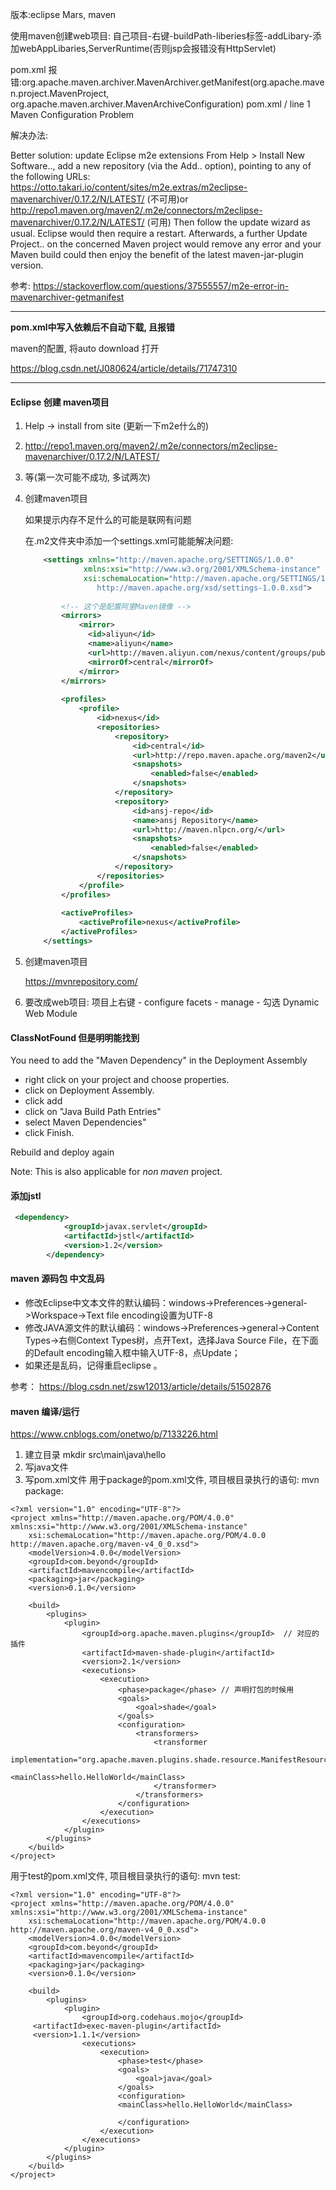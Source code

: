 版本:eclipse Mars, maven

使用maven创建web项目: 自己项目-右键-buildPath-liberies标签-addLibary-添加webAppLibaries,ServerRuntime(否则jsp会报错没有HttpServlet)

pom.xml 报错:org.apache.maven.archiver.MavenArchiver.getManifest(org.apache.maven.project.MavenProject, org.apache.maven.archiver.MavenArchiveConfiguration) pom.xml /<maven projectName> line 1 Maven Configuration Problem

解决办法:

Better solution: update Eclipse m2e extensions
From Help > Install New Software.., add a new repository (via the Add.. option), pointing to any of the following URLs:
https://otto.takari.io/content/sites/m2e.extras/m2eclipse-mavenarchiver/0.17.2/N/LATEST/   (不可用)or
http://repo1.maven.org/maven2/.m2e/connectors/m2eclipse-mavenarchiver/0.17.2/N/LATEST/  (可用)
Then follow the update wizard as usual. Eclipse would then require a restart. Afterwards, a further Update Project.. on the concerned Maven project would remove any error and your Maven build could then enjoy the benefit of the latest maven-jar-plugin version.

参考: https://stackoverflow.com/questions/37555557/m2e-error-in-mavenarchiver-getmanifest

---

**pom.xml中写入依赖后不自动下载, 且报错**

maven的配置, 将auto download 打开

https://blog.csdn.net/J080624/article/details/71747310



---

#### Eclipse 创建 maven项目

1. Help -> install from site (更新一下m2e什么的)

2. http://repo1.maven.org/maven2/.m2e/connectors/m2eclipse-mavenarchiver/0.17.2/N/LATEST/

3. 等(第一次可能不成功, 多试两次)

4. 创建maven项目

   如果提示内存不足什么的可能是联网有问题

   在.m2文件夹中添加一个settings.xml可能能解决问题:

   ```xml
       <settings xmlns="http://maven.apache.org/SETTINGS/1.0.0"  
                xmlns:xsi="http://www.w3.org/2001/XMLSchema-instance"  
                xsi:schemaLocation="http://maven.apache.org/SETTINGS/1.0.0  
                   http://maven.apache.org/xsd/settings-1.0.0.xsd">  
             
           <!-- 这个是配置阿里Maven镜像 -->  
           <mirrors>  
               <mirror>  
                 <id>aliyun</id>  
                 <name>aliyun</name>  
                 <url>http://maven.aliyun.com/nexus/content/groups/public/</url>  
                 <mirrorOf>central</mirrorOf>  
               </mirror>  
           </mirrors>  
             
           <profiles>  
               <profile>  
                   <id>nexus</id>  
                   <repositories>  
                       <repository>  
                           <id>central</id>  
                           <url>http://repo.maven.apache.org/maven2</url>  
                           <snapshots>  
                               <enabled>false</enabled>  
                           </snapshots>  
                       </repository>  
                       <repository>  
                           <id>ansj-repo</id>  
                           <name>ansj Repository</name>  
                           <url>http://maven.nlpcn.org/</url>  
                           <snapshots>  
                               <enabled>false</enabled>  
                           </snapshots>  
                       </repository>  
                   </repositories>  
               </profile>  
           </profiles>  
         
           <activeProfiles>  
               <activeProfile>nexus</activeProfile>  
           </activeProfiles>  
       </settings>  
   ```

5. 创建maven项目

   https://mvnrepository.com/

6. 要改成web项目: 项目上右键 - configure facets - manage - 勾选 Dynamic Web Module



#### ClassNotFound 但是明明能找到

You need to add the "Maven Dependency" in the Deployment Assembly

- right click on your project and choose properties.
- click  on Deployment Assembly.
- click add
- click on "Java Build Path Entries"
- select Maven Dependencies"
- click Finish.

Rebuild and deploy again

Note: This is also applicable for *non maven* project.

#### 添加jstl

```xml
 <dependency>
            <groupId>javax.servlet</groupId>
            <artifactId>jstl</artifactId>
            <version>1.2</version>
        </dependency>
```

#### maven 源码包 中文乱码

- 修改Eclipse中文本文件的默认编码：windows->Preferences->general->Workspace->Text file encoding设置为UTF-8
- 修改JAVA源文件的默认编码：windows->Preferences->general->Content Types->右侧Context Types树，点开Text，选择Java Source File，在下面的Default encoding输入框中输入UTF-8，点Update；
- 如果还是乱码，记得重启eclipse 。

参考： https://blog.csdn.net/zsw12013/article/details/51502876

#### maven 编译/运行
https://www.cnblogs.com/onetwo/p/7133226.html

1. 建立目录
mkdir src\main\java\hello
2. 写java文件
3. 写pom.xml文件
用于package的pom.xml文件, 项目根目录执行的语句: mvn package:
```
<?xml version="1.0" encoding="UTF-8"?>
<project xmlns="http://maven.apache.org/POM/4.0.0" xmlns:xsi="http://www.w3.org/2001/XMLSchema-instance"
    xsi:schemaLocation="http://maven.apache.org/POM/4.0.0 http://maven.apache.org/maven-v4_0_0.xsd">
    <modelVersion>4.0.0</modelVersion>
    <groupId>com.beyond</groupId>
    <artifactId>mavencompile</artifactId>
    <packaging>jar</packaging>
    <version>0.1.0</version>

    <build>
        <plugins>
            <plugin>
                <groupId>org.apache.maven.plugins</groupId>  // 对应的插件
                <artifactId>maven-shade-plugin</artifactId>
                <version>2.1</version>
                <executions>
                    <execution>
                        <phase>package</phase> // 声明打包的时候用
                        <goals>
                            <goal>shade</goal> 
                        </goals>
                        <configuration>
                            <transformers>
                                <transformer
                                    implementation="org.apache.maven.plugins.shade.resource.ManifestResourceTransformer">
                                    <mainClass>hello.HelloWorld</mainClass>
                                </transformer>
                            </transformers>
                        </configuration>
                    </execution>
                </executions>
            </plugin>
        </plugins>
    </build>
</project>
```

用于test的pom.xml文件, 项目根目录执行的语句: mvn test:
```
<?xml version="1.0" encoding="UTF-8"?>
<project xmlns="http://maven.apache.org/POM/4.0.0" xmlns:xsi="http://www.w3.org/2001/XMLSchema-instance"
    xsi:schemaLocation="http://maven.apache.org/POM/4.0.0 http://maven.apache.org/maven-v4_0_0.xsd">
    <modelVersion>4.0.0</modelVersion>
    <groupId>com.beyond</groupId>
    <artifactId>mavencompile</artifactId>
    <packaging>jar</packaging>
    <version>0.1.0</version>

    <build>
        <plugins>
            <plugin>
                <groupId>org.codehaus.mojo</groupId>  
     <artifactId>exec-maven-plugin</artifactId>  
     <version>1.1.1</version>  
                <executions>
                    <execution>
                        <phase>test</phase>
                        <goals>
                            <goal>java</goal>
                        </goals>
                        <configuration>
						<mainClass>hello.HelloWorld</mainClass>
                           
                        </configuration>
                    </execution>
                </executions>
            </plugin>
        </plugins>
    </build>
</project>
```
